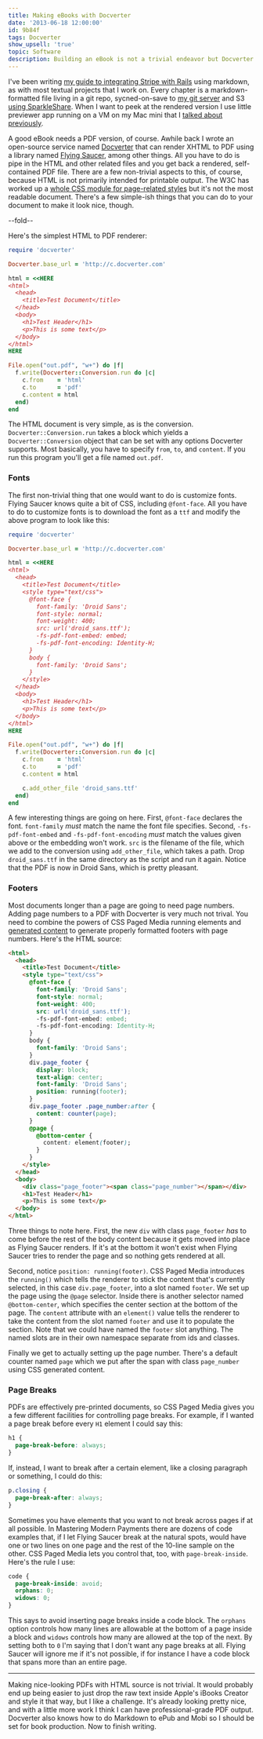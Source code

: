 ```yaml
---
title: Making eBooks with Docverter
date: '2013-06-18 12:00:00'
id: 9b84f
tags: Docverter
show_upsell: 'true'
topic: Software
description: Building an eBook is not a trivial endeavor but Docverter makes it easier.
---
```


[mmp]: /mastering-modern-payments
[git]: /hosting-private-git-repositories-with-gitolite
[wiki]: /git-backed-personal-markdown-wiki
[page_viewer]: /page-viewer-a-simple-markdown-viewer
[docverter]: http://www.docverter.com
[fs]: http://code.google.com/p/flying-saucer/
[css paged media]: http://www.w3.org/TR/css3-page/
[css generated content]: http://dev.w3.org/csswg/css-gcpm/

I've been writing [my guide to integrating Stripe with Rails][mmp] using markdown, as with most textual projects that I work on. Every chapter is a markdown-formatted file living in a git repo, sycned-on-save to [my git server][git] and S3 [using SparkleShare][wiki]. When I want to peek at the rendered version I use little previewer app running on a VM on my Mac mini that I [talked about previously][page_viewer].

A good eBook needs a PDF version, of course. Awhile back I wrote an open-source service named [Docverter][docverter] that can render XHTML to PDF using a library named [Flying Saucer][fs], among other things. All you have to do is pipe in the HTML and other related files and you get back a rendered, self-contained PDF file. There are a few non-trivial aspects to this, of course, because HTML is not primarily intended for printable output. The W3C has worked up a [whole CSS module for page-related styles][css paged media] but it's not the most readable document. There's a few simple-ish things that you can do to your document to make it look nice, though.

--fold--

Here's the simplest HTML to PDF renderer:

```ruby
require 'docverter'

Docverter.base_url = 'http://c.docverter.com'

html = <<HERE
<html>
  <head>
    <title>Test Document</title>
  </head>
  <body>
    <h1>Test Header</h1>
    <p>This is some text</p>
  </body>
</html>
HERE

File.open("out.pdf", "w+") do |f|
  f.write(Docverter::Conversion.run do |c|
    c.from    = 'html'
    c.to      = 'pdf'
    c.content = html
  end)
end
```

The HTML document is very simple, as is the conversion. `Docverter::Conversion.run` takes a block which yields a `Docverter::Conversion` object that can be set with any options Docverter supports. Most basically, you have to specify `from`, `to`, and `content`. If you run this program you'll get a file named `out.pdf`.

### Fonts

The first non-trivial thing that one would want to do is customize fonts. Flying Saucer knows quite a bit of CSS, including `@font-face`. All you have to do to customize fonts is to download the font as a `ttf` and modify the above program to look like this:

```ruby
require 'docverter'

Docverter.base_url = 'http://c.docverter.com'

html = <<HERE
<html>
  <head>
    <title>Test Document</title>
    <style type="text/css">
      @font-face {
        font-family: 'Droid Sans';
        font-style: normal;
        font-weight: 400;
        src: url('droid_sans.ttf');
        -fs-pdf-font-embed: embed;
        -fs-pdf-font-encoding: Identity-H;
      }
      body {
        font-family: 'Droid Sans';
      }
    </style>
  </head>
  <body>
    <h1>Test Header</h1>
    <p>This is some text</p>
  </body>
</html>
HERE

File.open("out.pdf", "w+") do |f|
  f.write(Docverter::Conversion.run do |c|
    c.from    = 'html'
    c.to      = 'pdf'
    c.content = html

    c.add_other_file 'droid_sans.ttf'
  end)
end
```

A few interesting things are going on here. First, `@font-face` declares the font. `font-family` *must* match the name the font file specifies. Second, `-fs-pdf-font-embed` and `-fs-pdf-font-encoding` *must* match the values given above or the embedding won't work. `src` is the filename of the file, which we add to the conversion using `add_other_file`, which takes a path. Drop `droid_sans.ttf` in the same directory as the script and run it again. Notice that the PDF is now in Droid Sans, which is pretty pleasant.

### Footers

Most documents longer than a page are going to need page numbers. Adding page numbers to a PDF with Docverter is very much not trival. You need to combine the powers of CSS Paged Media running elements and [generated content][css generated content] to generate properly formatted footers with page numbers. Here's the HTML source:

```html
<html>
  <head>
    <title>Test Document</title>
    <style type="text/css">
      @font-face {
        font-family: 'Droid Sans';
        font-style: normal;
        font-weight: 400;
        src: url('droid_sans.ttf');
        -fs-pdf-font-embed: embed;
        -fs-pdf-font-encoding: Identity-H;
      }
      body {
        font-family: 'Droid Sans';
      }
      div.page_footer {
        display: block;
        text-align: center;
        font-family: 'Droid Sans';
        position: running(footer);
      }
      div.page_footer .page_number:after {
        content: counter(page);
      }
      @page {
        @bottom-center {
          content: element(footer);
        }
      } 
    </style>
  </head>
  <body>
    <div class="page_footer"><span class="page_number"></span></div>
    <h1>Test Header</h1>
    <p>This is some text</p>
  </body>
</html>
```

Three things to note here. First, the new `div` with class `page_footer` *has* to come before the rest of the body content because it gets moved into place as Flying Saucer renders. If it's at the bottom it won't exist when Flying Saucer tries to render the page and so nothing gets rendered at all.

Second, notice `position: running(footer)`. CSS Paged Media introduces the `running()` which tells the renderer to stick the content that's currently selected, in this case `div.page_footer`, into a slot named `footer`. We set up the page using the `@page` selector. Inside there is another selector named `@bottom-center`, which specifies the center section at the bottom of the page. The `content` attribute with an `element()` value tells the renderer to take the content from the slot named `footer` and use it to populate the section. Note that we could have named the `footer` slot anything. The named slots are in their own namespace separate from ids and classes.

Finally we get to actually setting up the page number. There's a default counter named `page` which we put after the span with class `page_number` using CSS generated content.

### Page Breaks

PDFs are effectively pre-printed documents, so CSS Paged Media gives you a few different facilities for controlling page breaks. For example, if I wanted a page break before every `H1` element I could say this:

```css
h1 {
  page-break-before: always;
}
```

If, instead, I want to break after a certain element, like a closing paragraph or something, I could do this:

```css
p.closing {
  page-break-after: always;
}
```

Sometimes you have elements that you want to not break across pages if at all possible. In Mastering Modern Payments there are dozens of code examples that, if I let Flying Saucer break at the natural spots, would have one or two lines on one page and the rest of the 10-line sample on the other. CSS Paged Media lets you control that, too, with `page-break-inside`. Here's the rule I use:

```css
code {
  page-break-inside: avoid;
  orphans: 0;
  widows: 0;
}
```

This says to avoid inserting page breaks inside a code block. The `orphans` option controls how many lines are allowable at the bottom of a page inside a block and `widows` controls how many are allowed at the top of the next. By setting both to `0` I'm saying that I don't want any page breaks at all. Flying Saucer will ignore me if it's not possible, if for instance I have a code block that spans more than an entire page.

<hr>

Making nice-looking PDFs with HTML source is not trivial. It would probably end up being easier to just drop the raw text inside Apple's iBooks Creator and style it that way, but I like a challenge. It's already looking pretty nice, and with a little more work I think I can have professional-grade PDF output. Docverter also knows how to do Markdown to ePub and Mobi so I should be set for book production. Now to finish writing.

